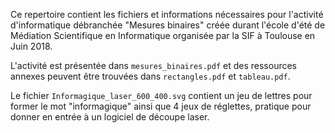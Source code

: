 Ce repertoire contient les fichiers et informations nécessaires pour l'activité d'informatique débranchée "Mesures binaires" créée durant l'école d'été de Médiation Scientifique en Informatique organisée par la SIF à Toulouse en Juin 2018.

L'activité est présentée dans `mesures_binaires.pdf` et des ressources annexes peuvent être trouvées dans `rectangles.pdf` et `tableau.pdf`.

Le fichier `Informagique_laser_600_400.svg` contient un jeu de lettres pour former le mot "informagique" ainsi que 4 jeux de réglettes, pratique pour donner en entrée à un logiciel de découpe laser.